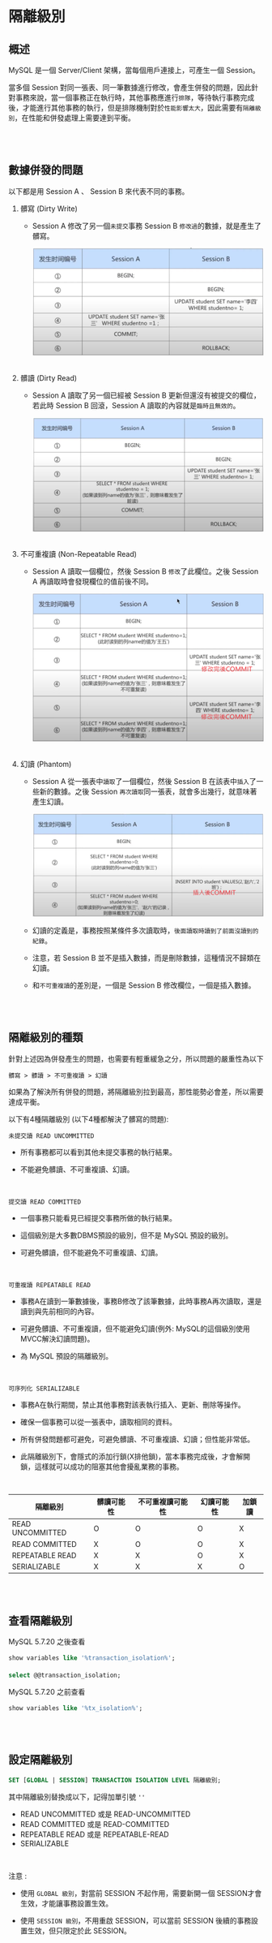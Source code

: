 # 隔離級別

## 概述
MySQL 是一個 Server/Client 架構，當每個用戶連接上，可產生一個 Session。

當多個 Session 對同一張表、同一筆數據進行修改，會產生併發的問題，因此針對事務來說，當一個事務正在執行時，其他事務應進行`排隊`，等待執行事務完成後，才能進行其他事務的執行，但是排隊機制對於`性能影響太大`，因此需要有`隔離級別`，在性能和併發處理上需要達到平衡。

<br/>

<br/>

## 數據併發的問題

以下都是用 Session A 、 Session B 來代表不同的事務。

1. 髒寫 (Dirty Write)

    * Session A 修改了另一個`未提交`事務 Session B `修改過`的數據，就是產生了髒寫。

        <img src='../../_image/Snipaste_2024-01-04_04-13-56.png'>

    <br/>

2. 髒讀 (Dirty Read)

    * Session A 讀取了另一個已經被 Session B 更新但還沒有被提交的欄位，若此時 Session B 回滾，Session A 讀取的內容就是`臨時且無效的`。

        <img src='../../_image/Snipaste_2024-01-04_04-18-28.png'>

    <br/>


3. 不可重複讀 (Non-Repeatable Read)

    * Session A 讀取一個欄位，然後 Session B `修改`了此欄位。之後 Session A 再讀取時會發現欄位的值前後不同。

        <img src='../../_image/Snipaste_2024-01-04_06-28-41.png'>

    <br/>

4. 幻讀 (Phantom)

    * Session A 從一張表中`讀取`了一個欄位，然後 Session B 在該表中`插入`了一些新的數據。之後 Session `再次讀取`同一張表，就會多出幾行，就意味著產生幻讀。

        <img src='../../_image/Snipaste_2024-01-04_06-29-55.png'>

    * 幻讀的定義是，事務按照某條件多次讀取時，`後面讀取時讀到了前面沒讀到的紀錄`。

    * 注意，若 Session B 並不是插入數據，而是刪除數據，這種情況不歸類在幻讀。

    * 和`不可重複讀`的差別是，一個是 Session B 修改欄位，一個是插入數據。


<br/>

<br/>

## 隔離級別的種類

針對上述因為併發產生的問題，也需要有輕重緩急之分，所以問題的嚴重性為以下

```
髒寫 > 髒讀 > 不可重複讀 > 幻讀
```

如果為了解決所有併發的問題，將隔離級別拉到最高，那性能勢必會差，所以需要達成平衡。

以下有4種隔離級別 (以下4種都解決了髒寫的問題): 

`未提交讀 READ UNCOMMITTED`

* 所有事務都可以看到其他未提交事務的執行結果。

* 不能避免髒讀、不可重複讀、幻讀。

<br/>

`提交讀 READ COMMITTED`

* 一個事務只能看見已經提交事務所做的執行結果。

* 這個級別是大多數DBMS預設的級別，但不是 MySQL 預設的級別。

* 可避免髒讀，但不能避免不可重複讀、幻讀。

<br/>

`可重複讀 REPEATABLE READ`

* 事務A在讀到一筆數據後，事務B修改了該筆數據，此時事務A再次讀取，還是讀到與先前相同的內容。

* 可避免髒讀、不可重複讀，但不能避免幻讀(例外: MySQL的這個級別使用MVCC解決幻讀問題)。

* 為 MySQL 預設的隔離級別。

<br/>

`可序列化 SERIALIZABLE`

* 事務A在執行期間，禁止其他事務對該表執行插入、更新、刪除等操作。

* 確保一個事務可以從一張表中，讀取相同的資料。

* 所有併發問題都可避免，可避免髒讀、不可重複讀、幻讀；但性能非常低。

* 此隔離級別下，會隱式的添加行鎖(X排他鎖)，當本事務完成後，才會解開鎖，這樣就可以成功的阻塞其他會擾亂業務的事務。

<br/>


|隔離級別|髒讀可能性|不可重複讀可能性|幻讀可能性|加鎖讀|
|--|--|--|--|--|
|READ UNCOMMITTED|O|O|O|X|
|READ COMMITTED|X|O|O|X|
|REPEATABLE READ|X|X|O|X|
|SERIALIZABLE|X|X|X|O|

<br/>

<br/>

## 查看隔離級別

MySQL 5.7.20 之後查看
```sql
show variables like '%transaction_isolation%';

select @@transaction_isolation;
```

MySQL 5.7.20 之前查看
```sql
show variables like '%tx_isolation%';
```


<br/>

<br/>

## 設定隔離級別

```sql
SET [GLOBAL | SESSION] TRANSACTION ISOLATION LEVEL 隔離級別;
```

其中隔離級別替換成以下，記得加單引號 `''`

* READ UNCOMMITTED 或是 READ-UNCOMMITTED
* READ COMMITTED 或是 READ-COMMITTED
* REPEATABLE READ 或是 REPEATABLE-READ
* SERIALIZABLE

<br/>

注意 : 

* 使用 `GLOBAL 級別`，對當前 SESSION 不起作用，需要新開一個 SESSION才會生效，才能讓事務設置生效。

* 使用 `SESSION 級別`，不用重啟 SESSION，可以當前 SESSION 後續的事務設置生效，但只限定於此 SESSION。

<br/>

<br/>